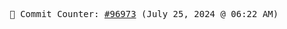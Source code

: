 <p align="center">
    <samp>
        📮 Commit Counter: <a href="https://github.com/Javascript-void0/Javascript-void0/commits/main">#96973</a> (July 25, 2024 @ 06:22 AM)
    </samp>
</p>